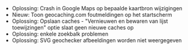 ##
- Oplossing: Crash in Google Maps op bepaalde kaartbron wijzigingen
- Nieuw: Toon geocaching.com foutmeldingen op het startscherm
- Oplossing: Opslaan caches - "Vernieuwen en bewaren van lijst toewijzingen" optie slaat geen nieuwe caches op
- Oplossing: enkele zoekbalk problemen
- Oplossing: SVG geochecker afbeeldingen worden niet weergegeven
